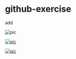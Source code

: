 # github-exercise

add


![pic](http://s.nx.com/s2/game/Tera/site/gallery/wallpaper/wallpaper_1024/bg_wallpaper25.jpg)

[![pic](http://game.playwares.com/xe/files/attach/images/423600/220/942/016/TERA_ScreenShot_20110112_235442.jpg)](https://youtu.be/X1YCccDMY-E)


[![pic](http://www.meister.go.kr/upload/images/000001/20111115173617860_UOY7IDU4.jpg)](https://docs.google.com/spreadsheets/d/19VlU7tbO-ezDE2p82Eg13PewScqyr3NeyFk6bnILNzU/edit?usp=sharing)














